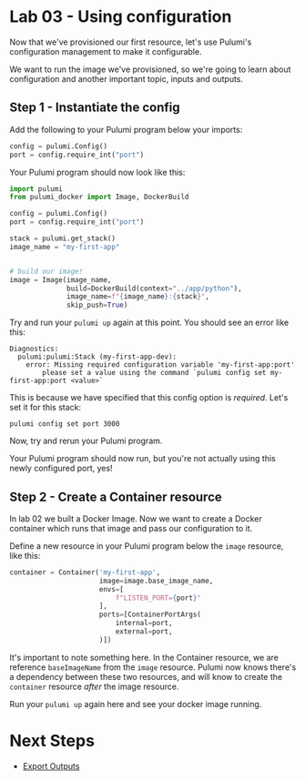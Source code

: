 # Lab 03 - Using configuration

Now that we've provisioned our first resource, let's use Pulumi's configuration management to make it configurable.

We want to run the image we've provisioned, so we're going to learn about configuration and another important topic, inputs and outputs.

## Step 1 - Instantiate the config

Add the following to your Pulumi program below your imports:


```python
config = pulumi.Config()
port = config.require_int("port")
```
Your Pulumi program should now look like this:

```python
import pulumi
from pulumi_docker import Image, DockerBuild

config = pulumi.Config()
port = config.require_int("port")

stack = pulumi.get_stack()
image_name = "my-first-app"


# build our image!
image = Image(image_name,
              build=DockerBuild(context="../app/python"),
              image_name=f"{image_name}:{stack}",
              skip_push=True)
```

Try and run your `pulumi up` again at this point. You should see an error like this:

```
Diagnostics:
  pulumi:pulumi:Stack (my-first-app-dev):
    error: Missing required configuration variable 'my-first-app:port'
        please set a value using the command `pulumi config set my-first-app:port <value>`
```

This is because we have specified that this config option is _required_. Let's set it for this stack:

```
pulumi config set port 3000
```

Now, try and rerun your Pulumi program.

Your Pulumi program should now run, but you're not actually using this newly configured port, yes!


## Step 2 - Create a Container resource

In lab 02 we built a Docker Image. Now we want to create a Docker container which runs that image and pass our configuration to it.

Define a new resource in your Pulumi program below the `image` resource, like this:

```python
container = Container('my-first-app',
                      image=image.base_image_name,
                      envs=[
                          f"LISTEN_PORT={port}"
                      ],
                      ports=[ContainerPortArgs(
                          internal=port,
                          external=port,
                      )])
```

It's important to note something here. In the Container resource, we are reference `baseImageName` from the `image` resource. Pulumi now knows there's a dependency between these two resources, and will know to create the `container` resource _after_ the image resource.

Run your `pulumi up` again here and see your docker image running.

# Next Steps

* [Export Outputs](../lab04-Export_Outpus.md)

